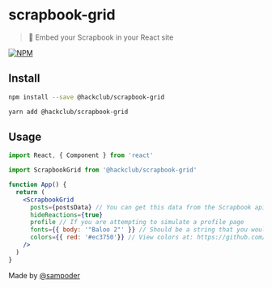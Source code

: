 # scrapbook-grid

> 📸 Embed your Scrapbook in your React site

[![NPM](https://img.shields.io/npm/v/@hackclub/scrapbook-grid.svg)](https://www.npmjs.com/package/@hackclub/scrapbook-grid)

## Install

```bash
npm install --save @hackclub/scrapbook-grid
```

```bash
yarn add @hackclub/scrapbook-grid
```

## Usage

```jsx
import React, { Component } from 'react'

import ScrapbookGrid from '@hackclub/scrapbook-grid'

function App() {
  return (
    <ScrapbookGrid
      posts={postsData} // You can get this data from the Scrapbook api
      hideReactions={true}
      profile // If you are attempting to simulate a profile page
      fonts={{ body: '"Baloo 2"' }} // Should be a string that you would have with css after `font-family:`
      colors={{ red: '#ec3750'}} // View colors at: https://github.com/hackclub/summer-scrapbook#colors--fonts
    />
  )
}
```

Made by [@sampoder](https://github.com/@sampoder)
